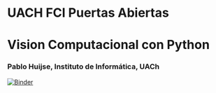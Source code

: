 # UACH FCI Puertas Abiertas

# Vision Computacional con Python

### Pablo Huijse, Instituto de Informática, UACh

[![Binder](https://mybinder.org/badge_logo.svg)](https://mybinder.org/v2/gh/phuijse/UACH_FCI_day/master?filepath=computer-vision-neural-networks.ipynb)
